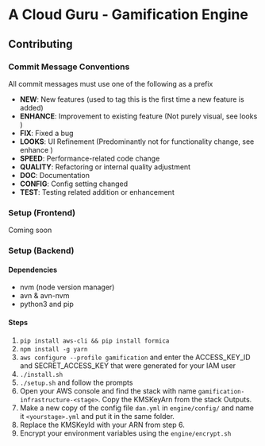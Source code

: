 # A Cloud Guru - Gamification Engine

## Contributing
### Commit Message Conventions
All commit messages must use one of the following as a prefix

* **NEW**: New features (used to tag this is the first time a new feature is added)
* **ENHANCE**:  Improvement to existing feature (Not purely visual, see looks ) 
* **FIX**: Fixed a bug
* **LOOKS**: UI Refinement (Predominantly not for functionality change, see enhance )
* **SPEED**: Performance-related code change
* **QUALITY**: Refactoring or internal quality adjustment
* **DOC**: Documentation
* **CONFIG**: Config setting changed 
* **TEST**: Testing related addition or enhancement

### Setup (Frontend)
Coming soon

### Setup (Backend)
#### Dependencies
* nvm (node version manager)
* avn & avn-nvm
* python3 and pip

#### Steps
1. `pip install aws-cli && pip install formica`
2. `npm install -g yarn`
3. `aws configure --profile gamification` and enter the ACCESS_KEY_ID and SECRET_ACCESS_KEY that were generated for your IAM user
4. `./install.sh`
5. `./setup.sh` and follow the prompts
6. Open your AWS console and find the stack with name `gamification-infrastructure-<stage>`. Copy the KMSKeyArn from the stack Outputs.
7. Make a new copy of the config file `dan.yml` in `engine/config/` and name it `<yourstage>.yml` and put it in the same folder.
8. Replace the KMSKeyId with your ARN from step 6.
9. Encrypt your environment variables using the `engine/encrypt.sh`
